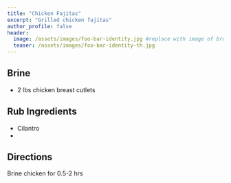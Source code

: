 ```yaml
---
title: "Chicken Fajitas"
excerpt: "Grilled chicken fajitas"
author_profile: false
header:
  image: /assets/images/foo-bar-identity.jpg #replace with image of brownies
  teaser: /assets/images/foo-bar-identity-th.jpg
---
```



## Brine

* 2 lbs chicken breast cutlets

## Rub Ingredients

* Cilantro
*

## Directions

Brine chicken for 0.5-2 hrs
